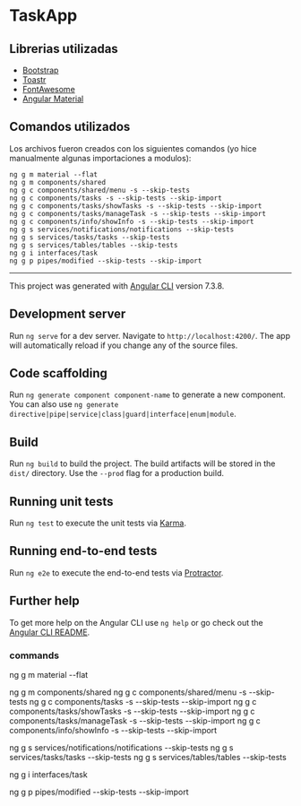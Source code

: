# TaskApp

## Librerias utilizadas
* [Bootstrap](https://getbootstrap.com/docs/4.3/getting-started/introduction/)
* [Toastr](https://github.com/CodeSeven/toastr)
* [FontAwesome](https://fontawesome.com/)
* [Angular Material](https://v7.material.angular.io/)

## Comandos utilizados

Los archivos fueron creados con los siguientes comandos (yo hice manualmente algunas importaciones a modulos):


```
ng g m material --flat
ng g m components/shared
ng g c components/shared/menu -s --skip-tests
ng g c components/tasks -s --skip-tests --skip-import
ng g c components/tasks/showTasks -s --skip-tests --skip-import
ng g c components/tasks/manageTask -s --skip-tests --skip-import
ng g c components/info/showInfo -s --skip-tests --skip-import
ng g s services/notifications/notifications --skip-tests
ng g s services/tasks/tasks --skip-tests
ng g s services/tables/tables --skip-tests
ng g i interfaces/task
ng g p pipes/modified --skip-tests --skip-import

```

___
This project was generated with [Angular CLI](https://github.com/angular/angular-cli) version 7.3.8.

## Development server

Run `ng serve` for a dev server. Navigate to `http://localhost:4200/`. The app will automatically reload if you change any of the source files.

## Code scaffolding

Run `ng generate component component-name` to generate a new component. You can also use `ng generate directive|pipe|service|class|guard|interface|enum|module`.

## Build

Run `ng build` to build the project. The build artifacts will be stored in the `dist/` directory. Use the `--prod` flag for a production build.

## Running unit tests

Run `ng test` to execute the unit tests via [Karma](https://karma-runner.github.io).

## Running end-to-end tests

Run `ng e2e` to execute the end-to-end tests via [Protractor](http://www.protractortest.org/).

## Further help

To get more help on the Angular CLI use `ng help` or go check out the [Angular CLI README](https://github.com/angular/angular-cli/blob/master/README.md).


### commands

ng g m material --flat

ng g m components/shared
ng g c components/shared/menu -s --skip-tests
ng g c components/tasks -s --skip-tests --skip-import
ng g c components/tasks/showTasks -s --skip-tests --skip-import
ng g c components/tasks/manageTask -s --skip-tests --skip-import
ng g c components/info/showInfo -s --skip-tests --skip-import

ng g s services/notifications/notifications --skip-tests
ng g s services/tasks/tasks --skip-tests
ng g s services/tables/tables --skip-tests

ng g i interfaces/task

ng g p pipes/modified --skip-tests --skip-import